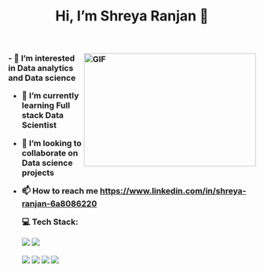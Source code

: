 <h1 align="center">  Hi, I’m Shreya Ranjan 👋</h1>
<br />
<h3>
               <img align="right" alt="GIF" src="https://github.com/abhisheknaiidu/abhisheknaiidu/blob/master/code.gif?raw=true" width="350" height="230" />                                       
- 👀 I’m interested in Data analytics and Data science
  
- 🌱 I’m currently learning Full stack Data Scientist
  
- 💞️ I’m looking to collaborate on Data science projects 
  
- 📫 How to reach me https://www.linkedin.com/in/shreya-ranjan-6a8086220
  
  💻 Tech Stack:
  
  <img src="https://img.icons8.com/color/64/null/python--v1.png"/>   <img src="https://img.icons8.com/stickers/70/null/sql.png"/>
  
  <img src="https://img.icons8.com/color/64/null/power-bi.png"/>     ![](https://cdn.icon-icons.com/icons2/2415/PNG/64/postgresql_plain_wordmark_logo_icon_146390.png)
   ![](https://cdn-icons-png.flaticon.com/64/3195/3195693.png)
   <img src="https://img.icons8.com/color/64/null/ms-excel.png"/>
  

<!---
Shreyaranjan16/Shreyaranjan16 is a ✨ special ✨ repository because its `README.md` (this file) appears on your GitHub profile.
You can click the Preview link to take a look at your changes.

--->
